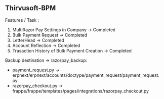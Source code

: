 ## Thirvusoft-BPM

Features / Task :  
1. MultiRazor Pay Settings in Company -> Completed
2. Bulk Payment Request -> Completed
3. LetterHead -> Completed
4. Account Reflection -> Completed
5. Trasaction History of Bulk Payment Creation -> Completed

Backup destination -> razorpay_backup:  
* payment_request.py -> erpnext/erpnext/accounts/doctype/payment_request/payment_request.py  
* razorpay_checkout.py -> frappe/frappe/templates/pages/integrations/razorpay_checkout.py
